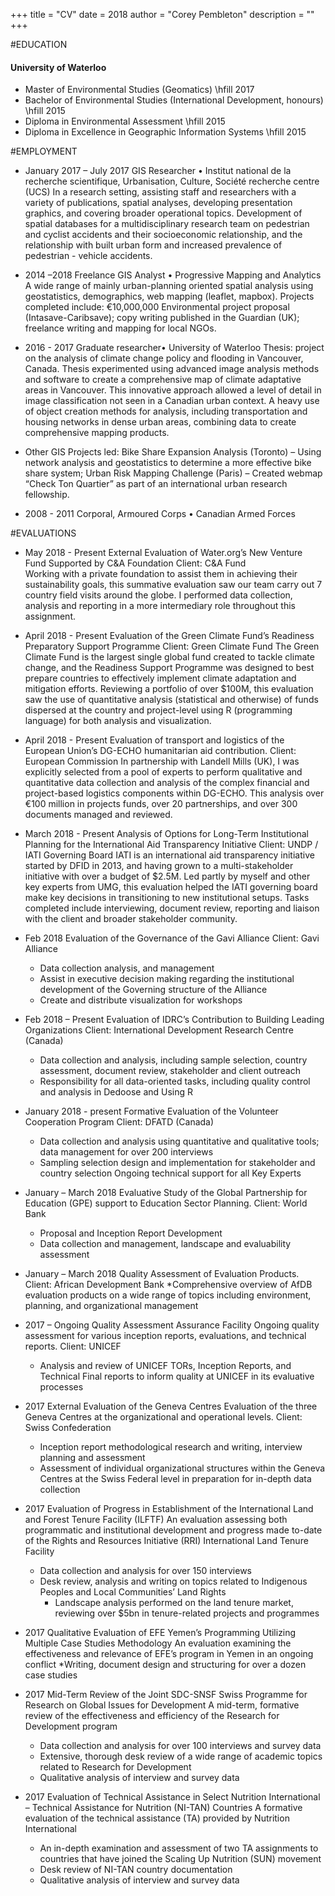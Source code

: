 +++
title = "CV"
date = 2018
author = "Corey Pembleton"
description = ""
+++

#EDUCATION

#### University of Waterloo 

* Master of Environmental Studies (Geomatics) \hfill 2017 
* Bachelor of Environmental Studies (International Development, honours) \hfill 2015
* Diploma in Environmental Assessment \hfill 2015
* Diploma in Excellence in Geographic Information Systems \hfill 2015

#EMPLOYMENT
* January 2017 – July 2017 	GIS Researcher • Institut national de la recherche scientifique, Urbanisation, Culture, Société recherche centre (UCS)
In a research setting, assisting staff and researchers with a variety of publications, spatial analyses, developing presentation graphics, and covering broader operational topics.
Development of spatial databases for a multidisciplinary research team on pedestrian and cyclist accidents and their socioeconomic relationship, and the relationship with built urban form and increased prevalence of pedestrian - vehicle accidents.  

* 2014 –2018	Freelance GIS Analyst • Progressive Mapping and Analytics
A wide range of mainly urban-planning oriented spatial analysis using geostatistics, demographics, web mapping (leaflet, mapbox).  Projects completed include: €10,000,000 Environmental project proposal (Intasave-Caribsave); copy writing published in the Guardian (UK); freelance writing and mapping for local NGOs.  

* 2016 - 2017	Graduate researcher• University of Waterloo
Thesis: project on the analysis of climate change policy and flooding in Vancouver, Canada. Thesis experimented using advanced image analysis methods and software to create a comprehensive map of climate adaptative areas in Vancouver. This innovative approach allowed a level of detail in image classification not seen in a Canadian urban context. A heavy use of object creation methods for analysis, including transportation and housing networks in dense urban areas, combining data to create comprehensive mapping products.

*  Other GIS Projects led: Bike Share Expansion Analysis (Toronto) – Using network analysis and geostatistics to determine a more effective bike share system; Urban Risk Mapping Challenge (Paris) – Created webmap “Check Ton Quartier” as part of an international urban research fellowship.

*  2008 - 2011	Corporal, Armoured Corps • Canadian Armed Forces




#EVALUATIONS
* May 2018 - Present	External Evaluation of Water.org’s New Venture Fund Supported by C&A Foundation Client: C&A Fund  
Working with a private foundation to assist them in achieving their sustainability goals, this summative evaluation saw our team carry out 7 country field visits around the globe. I performed data collection, analysis and reporting in a more intermediary role throughout this assignment. 

* April 2018 - Present	Evaluation of the Green Climate Fund’s Readiness Preparatory Support Programme Client: Green Climate Fund
The Green Climate Fund is the largest single global fund created to tackle climate change, and the Readiness Support Programme was designed to best prepare countries to effectively implement climate adaptation and mitigation efforts. Reviewing a portfolio of over $100M, this evaluation saw the use of quantitative analysis (statistical and otherwise) of funds dispersed at the country and project-level using R (programming language) for both analysis and visualization.  

* April 2018 - Present	Evaluation of transport and logistics of the European Union’s DG-ECHO humanitarian aid contribution. Client: European Commission
In partnership with Landell Mills (UK), I was explicitly selected from a pool of experts to perform qualitative and quantitative data collection and analysis of the complex financial and project-based logistics components within DG-ECHO. This analysis over €100 million in projects funds, over 20 partnerships, and over 300 documents managed and reviewed.  

* March 2018 - Present	Analysis of Options for Long-Term Institutional Planning for the International Aid Transparency Initiative Client: UNDP / IATI Governing Board
IATI is an international aid transparency initiative started by DFID in 2013, and having grown to a multi-stakeholder initiative with over a budget of $2.5M. Led partly by myself and other key experts from UMG, this evaluation helped the IATI governing board make key decisions in transitioning to new institutional setups. Tasks completed include interviewing, document review, reporting and liaison with the client and broader stakeholder community.  

* Feb 2018	Evaluation of the Governance of the Gavi Alliance Client: Gavi Alliance
    * Data collection analysis, and management
    * Assist in executive decision making regarding the institutional development of the Governing structure of the Alliance
    * Create and distribute visualization for workshops

* Feb 2018 – Present	Evaluation of IDRC’s Contribution to Building Leading Organizations Client: International Development Research Centre (Canada)
    * Data collection and analysis, including sample selection, country assessment, document review, stakeholder and client outreach
    * Responsibility for all data-oriented tasks, including quality control and analysis in Dedoose and Using R

* January 2018 - present	Formative Evaluation of the Volunteer Cooperation Program Client: DFATD (Canada)
    * Data collection and analysis using quantitative and qualitative tools; data management for over 200 interviews
    * Sampling selection design and implementation for stakeholder and country selection
Ongoing technical support for all Key Experts

* January – March 2018	Evaluative Study of the Global Partnership for Education (GPE) support to Education Sector Planning. Client: World Bank 
    * Proposal and Inception Report Development
    * Data collection and management, landscape and evaluability assessment

* January – March 2018	Quality Assessment of Evaluation Products. Client: African Development Bank
    *Comprehensive overview of AfDB evaluation products on a wide range of topics including environment, planning, and organizational management

* 2017 – Ongoing	Quality Assessment Assurance Facility  Ongoing quality assessment for various inception reports, evaluations, and technical reports. Client: UNICEF
    * Analysis and review of UNICEF TORs, Inception Reports, and Technical Final reports to inform quality at UNICEF in its evaluative processes
* 2017	External Evaluation of the Geneva Centres Evaluation of the three Geneva Centres at the organizational and operational levels. Client: Swiss Confederation
    * Inception report methodological research and writing, interview planning and assessment
    * Assessment of individual organizational structures within the Geneva Centres at the Swiss Federal level in preparation for in-depth data collection
* 2017	Evaluation of Progress in Establishment of the International Land and Forest Tenure Facility (ILFTF) An evaluation assessing both programmatic and institutional development and progress made to-date of the Rights and Resources Initiative (RRI) International Land Tenure Facility     
    * Data collection and analysis for over 150 interviews 
    * Desk review, analysis and writing on topics related to Indigenous Peoples and Local Communities’ Land Rights 
	  * Landscape analysis performed on the land tenure market, reviewing over $5bn in tenure-related projects and programmes
*  2017	Qualitative Evaluation of EFE Yemen’s Programming Utilizing Multiple Case Studies Methodology An evaluation examining the effectiveness and relevance of EFE’s program in Yemen in an ongoing conflict
  *Writing, document design and structuring for over a dozen case studies

* 2017	Mid-Term Review of the Joint SDC-SNSF Swiss Programme for Research on Global Issues for Development A mid-term, formative review of the effectiveness and efficiency of the Research for Development program
    * Data collection and analysis for over 100 interviews and survey data
    * Extensive, thorough desk review of a wide range of academic topics related to Research for Development
    * Qualitative analysis of interview and survey data

* 2017	Evaluation of Technical Assistance in Select Nutrition International – Technical Assistance for Nutrition (NI-TAN) Countries A formative evaluation of the technical assistance (TA) provided by Nutrition International
    * An in-depth examination and assessment of two TA assignments to countries that have joined the Scaling Up Nutrition (SUN) movement
    * Desk review of NI-TAN country documentation
    * Qualitative analysis of interview and survey data





